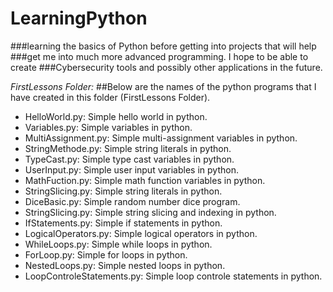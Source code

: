 # LearningPython

###learning the basics of Python before getting into projects that will help 
###get me into much more advanced programming. I hope to be able to create
###Cybersecurity tools and possibly other applications in the future. 

*FirstLessons Folder:*
##Below are the names of the python programs that I have created in this folder (FirstLessons Folder).
*    HelloWorld.py: Simple hello world in python.
*    Variables.py: Simple variables in python.
*    MultiAssignment.py: Simple multi-assignment variables in python.
*    StringMethode.py: Simple string literals in python.
*    TypeCast.py: Simple type cast variables in python.
*    UserInput.py: Simple user input variables in python.
*    MathFuction.py: Simple math function variables in python.
*    StringSlicing.py: Simple string literals in python.
*    DiceBasic.py: Simple random number dice program.
*    StringSlicing.py: Simple string slicing and indexing in python.
*    IfStatements.py: Simple if statements in python.
*    LogicalOperators.py: Simple logical operators in python.
*    WhileLoops.py: Simple while loops in python.
*    ForLoop.py: Simple for loops in python.
*    NestedLoops.py: Simple nested loops in python.
*    LoopControleStatements.py: Simple loop controle statements in python.
    

